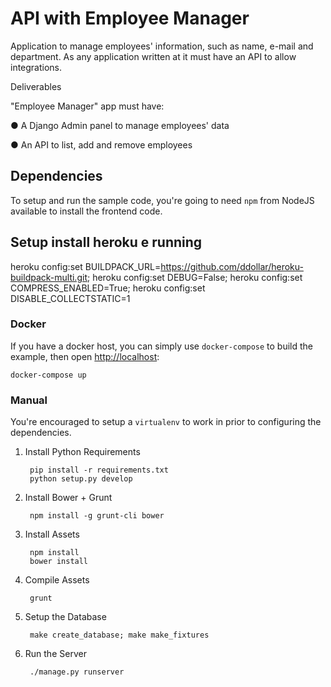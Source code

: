 # API with Employee Manager

Application to manage employees' information, such as name, e-mail and department. As any application written at it must have an API to allow integrations.

Deliverables

"Employee Manager" app must have:

● A Django Admin panel to manage employees' data

● An API to list, add and remove employees


## Dependencies

To setup and run the sample code, you're going to need `npm` from NodeJS available to install the frontend code.

## Setup install heroku e running
heroku config:set BUILDPACK_URL=https://github.com/ddollar/heroku-buildpack-multi.git;
heroku config:set DEBUG=False;
heroku config:set COMPRESS_ENABLED=True;
heroku config:set DISABLE_COLLECTSTATIC=1

### Docker

If you have a docker host, you can simply use `docker-compose` to build the example, then open [http://localhost](http://localhost):

```
docker-compose up
```

### Manual

You're encouraged to setup a `virtualenv` to work in prior to configuring the dependencies.

1. Install Python Requirements

        pip install -r requirements.txt
        python setup.py develop

2. Install Bower + Grunt

		npm install -g grunt-cli bower

3. Install Assets

        npm install
        bower install

4. Compile Assets

        grunt

5. Setup the Database

        make create_database; make make_fixtures

6. Run the Server

        ./manage.py runserver


